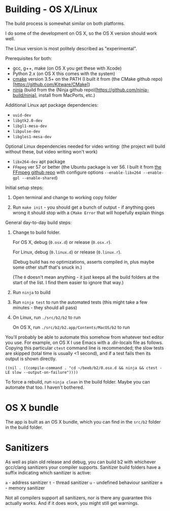 # Building - OS X/Linux

The build process is somewhat similar on both platforms.

I do some of the development on OS X, so the OS X version should work
well.

The Linux version is most politely described as "experimental".

Prerequisites for both:

- gcc, g++, make (on OS X you get these with Xcode)
- Python 2.x (on OS X this comes with the system)
- [cmake](https://cmake.org/) version 3.5+ on the PATH (I built it from (the CMake github repo)[https://github.com/Kitware/CMake])
- [ninja](https://ninja-build.org/) (build from the (Ninja github repo)[https://github.com/ninja-build/ninja], install from MacPorts, etc.)

Additional Linux apt package dependencies:

- `uuid-dev`
- `libgtk2.0-dev`
- `libgl1-mesa-dev`
- `libpulse-dev`
- `libgles1-mesa-dev`

Optional Linux dependencies needed for video writing: (the project
will build without these, but video writing won't work)

- `libx264-dev` apt package
- `FFmpeg` ver 57 or better (the Ubuntu package is ver 56. I built it
  from [the FFmpeg github repo](https://github.com/FFmpeg/FFmpeg) with
  configure options `--enable-libx264 --enable-gpl --enable-shared`)

Initial setup steps:

1. Open terminal and change to working copy folder

2. Run `make init` - you should get a bunch of output - if anything
   goes wrong it should stop with a `CMake Error` that will hopefully
   explain things

General day-to-day build steps:

1. Change to build folder.

   For OS X, debug (`0.osx.d`) or release (`0.osx.r`).
   
   For Linux, debug (`0.linux.d`) or release (`0.linux.r`).
   
   (Debug build has no optimizations, asserts compiled in, plus maybe
   some other stuff that's snuck in.)
   
   (The `0` doesn't mean anything - it just keeps all the build
   folders at the start of the list. I find them easier to ignore that
   way.)

2. Run `ninja` to build

3. Run `ninja test` to run the automated tests (this might take a few
   minutes - they should all pass)

4. On Linux, run `./src/b2/b2` to run

   On OS X, run `./src/b2/b2.app/Contents/MacOS/b2` to run

You'll probably be able to automate this somehow from whatever text
editor you use. For example, on OS X I use Emacs with a .dir-locals
file as follows. Copying this particular `ctest` command line is
recommended; the slow tests are skipped (total time is usually <1
second), and if a test fails then its output is shown directly.

    ((nil . ((compile-command . "cd ~/beeb/b2/0.osx.d && ninja && ctest -LE slow --output-on-failure"))))

To force a rebuild, run `ninja clean` in the build folder. Maybe you
can automate that too. I haven't bothered.

# OS X bundle

The app is built as an OS X bundle, which you can find in the `src/b2`
folder in the build folder.

# Sanitizers

As well as plain old release and debug, you can build b2 with
whichever gcc/clang sanitizers your compiler supports. Sanitizer build
folders have a suffix indicating which sanitizer is active:

`a` - address sanitizer
`t` - thread sanitizer
`u` - undefined behaviour sanitizer
`m` - memory sanitizer

Not all compilers support all sanitizers, nor is there any guarantee
this actually works. And if it does work, you might still get
warnings.
